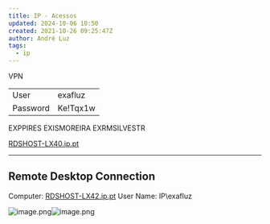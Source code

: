 ```yaml
---
title: IP - Acessos
updated: 2024-10-06 10:50
created: 2021-10-26 09:25:47Z
author: André Luz
tags:
  - ip
---
```


VPN

|          |          |
| -------- | -------- |
| User     | exafluz  |
| Password | Ke!Tqx1w |

EXPPIRES
EXISMOREIRA
EXRMSILVESTR

[RDSHOST-LX40.ip.pt](http://RDSHOST-LX40.ip.pt)

* * *

## Remote Desktop Connection

Computer: [RDSHOST-LX42.ip.pt](http://RDSHOST-LX42.ip.pt)
User Name: IP\exafluz

![image.png](image-86.png)![image.png](image-87.png)